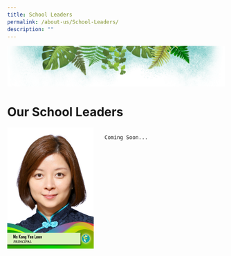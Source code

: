```yaml
---
title: School Leaders
permalink: /about-us/School-Leaders/
description: ""
---
```

![](/images/Banner.png)

# **Our School Leaders**



<img src="/images/Principal.jpeg" style="width:200px;height:280px;margin-right:25px;" align = "left">


```
```
```
Coming Soon...
